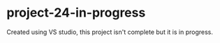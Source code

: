 # project-24-in-progress
Created using VS studio, this project isn't complete but it is in progress.
